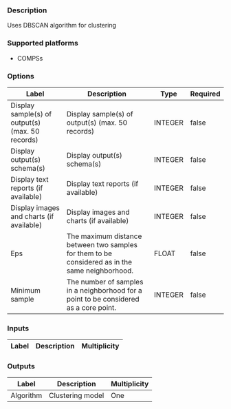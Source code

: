 ###  Description
Uses DBSCAN algorithm for clustering

###  Supported platforms
* COMPSs

###  Options
| Label | Description | Type | Required |
|---|---|---|---|
| Display sample(s) of output(s) (max. 50 records) | Display sample(s) of output(s) (max. 50 records) | INTEGER | false |
| Display output(s) schema(s) | Display output(s) schema(s) | INTEGER | false |
| Display text reports (if available) | Display text reports (if available) | INTEGER | false |
| Display images and charts (if available) | Display images and charts (if available) | INTEGER | false |
| Eps | The maximum distance between two samples for them to be considered as in the same neighborhood. | FLOAT | false |
| Minimum sample | The number of samples in a neighborhood for a point to be considered as a core point. | INTEGER | false |

###  Inputs
| Label | Description | Multiplicity |
|---|---|---|

###  Outputs
| Label | Description | Multiplicity |
|---|---|---|
| Algorithm | Clustering model | One |
